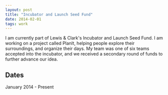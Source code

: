 ```yaml
---
layout: post
title: "Incubator and Launch Seed Fund"
date: 2014-02-01
tags: work
---
```


I am currently part of Lewis &amp; Clark's Incubator and Launch Seed Fund. I am working on a project called PlanIt, helping people explore their surroundings, and organize their days. My team was one of six teams accepted into the incubator, and we received a secondary round of funds to further advance our idea.

## Dates

January 2014 - Present